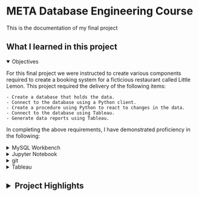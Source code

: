 # META Database Engineering Course
 This is the documentation of my final project

## What I learned in this project
<details open> 
  <Summary> Objectives </Summary>
  
  For this final project we were instructed to create various components required to create a booking system for a ficticious restaurant called Little Lemon. This project required the delivery of the following items:
  
    - Create a database that holds the data.
    - Connect to the database using a Python client.
    - Create a procedure using Python to react to changes in the data.
    - Connect to the database using Tableau.
    - Generate data reports using Tableau.

  In completing the above requirements, I have demonstrated proficiency in the following:
  
  <details>
  <summary>MySQL Workbench</summary>
    
      - ER Diagram
      - Data Modeling
      - Database management
    
  </details>
  
  <details>
  <summary>Jupyter Notebook</summary>
    
      - Using MySQL Python Connector
      - Writing both Python and SQL code to communicate with the MySQL server.
      
  </details>
  
  <details>
  <summary>git</summary>
    
      - Log all documents and changes for the project
      
  </details>
  
  <details>
  <summary>Tableau</summary>
    
      - Load and prepare source data for analysis
      - Visualize dashboard components in worksheet format
      - Create an interactive dashboard

  </details>
  
</details>
  
  ## <details><Summary>Project Highlights</Summary>
  
  </details>
